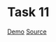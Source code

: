 # Task 11
[Demo](https://alenakuznetsova.github.io/html5-form/)
[Source](https://github.com/kottans-frontend-2018/assignments_alenakuznetsova/tree/task_11)
